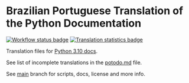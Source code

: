 # Brazilian Portuguese Translation of the Python Documentation

[![Workflow status badge][workflow_badge]][workflow_url]
[![Translation statistics badge][stats_badge]][transifex_url]

Translation files for [Python 3.10 docs][docs_url].

See list of incomplete translations in the [potodo.md][potodo] file.

See [main][main] branch for scripts, docs, license and more info.

[main]: https://github.com/python/python-docs-pt-br/tree/main
[potodo]: potodo.md?plain=1
[docs_url]: https://docs.python.org/pt-br/3.10/
[workflow_badge]: https://github.com/python/python-docs-pt-br/workflows/python-310/badge.svg
[workflow_url]: https://github.com/python/python-docs-pt-br/actions?workflow=python-310
[stats_badge]: https://img.shields.io/badge/dynamic/json?url=https%3A%2F%2Fgithub.com%2Fpython%2Fpython-docs-pt-br%2Fraw%2F3.10%2Fstats.json&query=completion&label=pt_BR
[transifex_url]: https://app.transifex.com/python-doc/python-newest/

